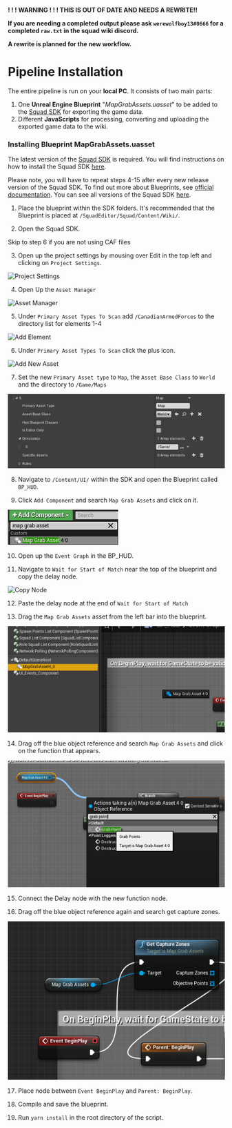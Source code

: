 **! ! ! WARNING ! ! ! THIS IS OUT OF DATE AND NEEDS A REWRITE!!**

**If you are needing a completed output please ask `werewolfboy13#0666` for a completed `raw.txt` in the squad wiki discord.**

**A rewrite is planned for the new workflow.**

# Pipeline Installation

The entire pipeline is run on your **local PC**. It consists of two main parts:

1. One **Unreal Engine Blueprint** "_MapGrabAssets.uasset_" to be added to the [Squad SDK](https://squad.gamepedia.com/Squad_SDK) for exporting the game data.
2. Different **JavaScripts** for processing, converting and uploading the exported game data to the wiki.

### Installing Blueprint MapGrabAssets.uasset

The latest version of the [Squad SDK](https://squad.gamepedia.com/Squad_SDK) is required. You will find instructions on how to install the Squad SDK [here](https://squad.gamepedia.com/Squad_SDK#Downloading_the_Epic_Games_Launcher).

Please note, you will have to repeat steps 4-15 after every new release version of the Squad SDK. To find out more about Blueprints, see [official documentation](https://docs.unrealengine.com/en-US/Engine/Blueprints/GettingStarted/index.html). You can see all versions of the Squad SDK [here](https://squad.gamepedia.com/Squad_SDK#Version_history).

1. Place the blueprint within the SDK folders. It's recommended that the Blueprint is placed at `/SquadEditor/Squad/Content/Wiki/`.

2. Open the Squad SDK.

Skip to step 6 if you are not using CAF files

3. Open up the project settings by mousing over Edit in the top left and clicking on `Project Settings`.

![Project Settings](/doc/images/sdk/sdk_project_settings.png)

4. Open Up the `Asset Manager`

![Asset Manager](/doc/images/sdk/sdk_asset_manager.png)

5. Under `Primary Asset Types To Scan` add `/CanadianArmedForces` to the directory list for elements 1-4

![Add Element](/doc/images/sdk/sdk_add_directory.png)

6. Under `Primary Asset Types To Scan` click the plus icon.

![Add New Asset](/doc/images/sdk/sdk_add_primary_asset.png)

7. Set the new `Primary Asset type` to `Map`, the `Asset Base Class` to `World` and the directory to `/Game/Maps`

![Asset Configure](/doc/images/sdk/sdk_new_primary_asset.png)

8. Navigate to `/Content/UI/` within the SDK and open the Blueprint called `BP_HUD`.

9. Click `Add Component` and search `Map Grab Assets` and click on it.

![Add Component](/doc/images/sdk/sdk_add_component.png)

10. Open up the `Event Graph` in the BP_HUD.

11. Navigate to `Wait for Start of Match` near the top of the blueprint and copy the delay node.

![Copy Node](/doc/images/sdk/sdk_copy_delay.png)

12. Paste the delay node at the end of `Wait for Start of Match`

13. Drag the `Map Grab Assets` asset from the left bar into the blueprint.

![Drag Actor](/doc/images/sdk/sdk_drag_actor.png)

14. Drag off the blue object reference and search `Map Grab Assets` and click on the function that appears.

![Create new Function](/doc/images/sdk/sdk_create_new_function.png)

15. Connect the Delay node with the new function node.

16. Drag off the blue object reference again and search get capture zones.

![Get Capture Zones](/doc/images/sdk/sdk_get_capture.png)

17. Place node between `Event BeginPlay` and `Parent: BeginPlay`.

18. Compile and save the blueprint.

19. Run `yarn install` in the root directory of the script.
